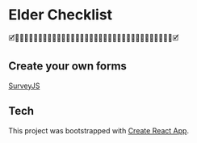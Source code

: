 # Elder Checklist

🗹👨‍🦳👨🏻‍🦳👨🏼‍🦳👨🏽‍🦳👨🏾‍🦳👨🏿‍🦳👩‍🦳👩🏻‍🦳👩🏼‍🦳👩🏽‍🦳👩🏾‍🦳👩🏿‍🦳🗹

## Create your own forms

[SurveyJS](https://surveyjs.io/create-free-survey)

## Tech

This project was bootstrapped with [Create React App](https://github.com/facebook/create-react-app).
